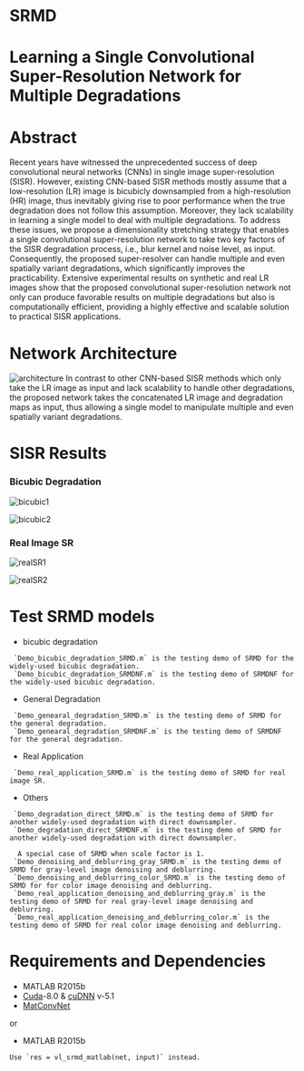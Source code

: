 # SRMD

# Learning a Single Convolutional Super-Resolution Network for Multiple Degradations


# Abstract
Recent years have witnessed the unprecedented success of deep convolutional neural networks (CNNs) in single image super-resolution (SISR). However, existing CNN-based SISR methods mostly assume that a low-resolution (LR) image is bicubicly downsampled from a high-resolution (HR) image, thus inevitably giving rise to poor performance when the true degradation does not follow this assumption. Moreover, they lack scalability in learning a single model to deal with multiple degradations. To address these issues, we propose a dimensionality stretching strategy that enables a single convolutional super-resolution network to take two key factors of the SISR degradation process, i.e., blur kernel and noise level, as input. Consequently, the proposed super-resolver can handle multiple and even spatially variant degradations, which significantly improves the practicability. Extensive experimental results on synthetic and real LR images show that the proposed convolutional super-resolution network not only can produce favorable results on multiple degradations but also is computationally efficient, providing a highly effective and scalable solution to practical SISR applications.

# Network Architecture
![architecture](https://github.com/cszn/SRMD/blob/master/figs/architecture.png)
In contrast to other CNN-based SISR methods which only take the LR image as input and lack scalability to handle other degradations, 
the proposed network takes the concatenated LR image and degradation maps as input, thus allowing a single model to manipulate multiple 
and even spatially variant degradations.


# SISR Results
### Bicubic Degradation
![bicubic1](https://github.com/cszn/SRMD/blob/master/figs/bicubic1.png)

![bicubic2](https://github.com/cszn/SRMD/blob/master/figs/bicubic2.png)



### Real Image SR
![realSR1](https://github.com/cszn/SRMD/blob/master/figs/realSR1.png)

![realSR2](https://github.com/cszn/SRMD/blob/master/figs/realSR2.png)




# Test SRMD models

- bicubic degradation
```
 `Demo_bicubic_degradation_SRMD.m` is the testing demo of SRMD for the widely-used bicubic degradation.
 `Demo_bicubic_degradation_SRMDNF.m` is the testing demo of SRMDNF for the widely-used bicubic degradation.
```


- General Degradation
```
 `Demo_genearal_degradation_SRMD.m` is the testing demo of SRMD for the general degradation.
 `Demo_genearal_degradation_SRMDNF.m` is the testing demo of SRMDNF for the general degradation.
```

- Real Application
```
 `Demo_real_application_SRMD.m` is the testing demo of SRMD for real image SR.
```

- Others
```
 `Demo_degradation_direct_SRMD.m` is the testing demo of SRMD for another widely-used degradation with direct downsampler.
 `Demo_degradation_direct_SRMDNF.m` is the testing demo of SRMD for another widely-used degradation with direct downsampler.
 
  A special case of SRMD when scale factor is 1.
 `Demo_denoising_and_deblurring_gray_SRMD.m` is the testing demo of SRMD for gray-level image denoising and deblurring.
 `Demo_denoising_and_deblurring_color_SRMD.m` is the testing demo of SRMD for for color image denoising and deblurring.
 `Demo_real_application_denoising_and_deblurring_gray.m` is the testing demo of SRMD for real gray-level image denoising and deblurring.
 `Demo_real_application_denoising_and_deblurring_color.m` is the testing demo of SRMD for real color image denoising and deblurring.
```

# Requirements and Dependencies
- MATLAB R2015b
- [Cuda](https://developer.nvidia.com/cuda-toolkit-archive)-8.0 & [cuDNN](https://developer.nvidia.com/cudnn) v-5.1
- [MatConvNet](http://www.vlfeat.org/matconvnet/)

or

- MATLAB R2015b 
```
Use `res = vl_srmd_matlab(net, input)` instead.
```



